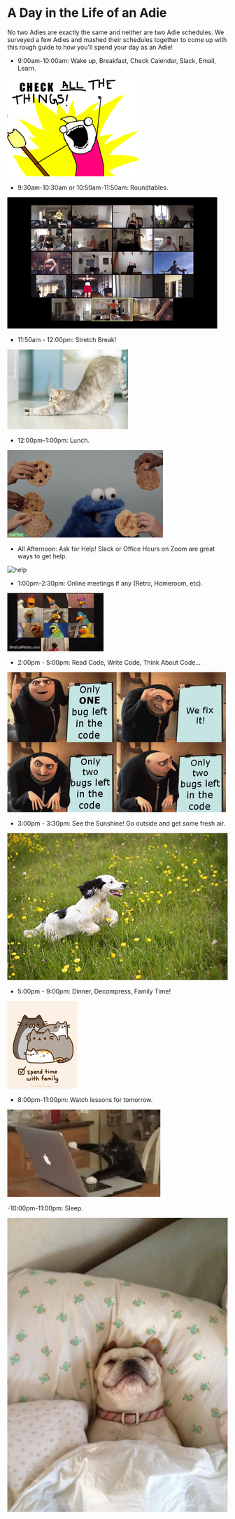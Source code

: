 # A Day in the Life of an Adie

No two Adies are exactly the same and neither are two Adie schedules.  We surveyed a few Adies and mashed their schedules together to come up with this rough guide to how you'll spend your day as an Adie!

- 9:00am-10:00am: Wake up, Breakfast, Check Calendar, Slack, Email, Learn.

![check all the things](../assets/day_life/check_all_the_things.png)

- 9:30am-10:30am or 10:50am-11:50am: Roundtables.

![zoom class](../assets/day_life/zoom_class_dance.gif)

- 11:50am - 12:00pm: Stretch Break!

![stretch](../assets/day_life/stretch.jpeg)

- 12:00pm-1:00pm: Lunch.

![lunch](../assets/day_life/lunch.gif)

- All Afternoon: Ask for Help!  Slack or Office Hours on Zoom are great ways to get help.

![help](../assets/day_life/help.gif)

- 1:00pm-2:30pm: Online meetings if any (Retro, Homeroom, etc).

![online meetings](../assets/day_life/zoom_class.gif)

- 2:00pm - 5:00pm: Read Code, Write Code, Think About Code...

![one bug left](../assets/day_life/one_bug_left.png)

- 3:00pm - 3:30pm: See the Sunshine!  Go outside and get some fresh air.

![outside](../assets/day_life/outside.jpg)

- 5:00pm - 9:00pm: Dinner, Decompress, Family Time!

![relax](../assets/day_life/family.gif)

- 8:00pm-11:00pm: Watch lessons for tomorrow.

![study](../assets/day_life/cat_computer.gif)

-10:00pm-11:00pm: Sleep.

![sleep](../assets/day_life/sleep.jpg)